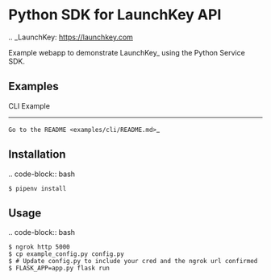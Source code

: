 Python SDK for LaunchKey API
============================

.. _LaunchKey: https://launchkey.com

Example webapp to demonstrate LaunchKey_ using the Python Service SDK.

Examples
--------

CLI Example
***********

`Go to the README <examples/cli/README.md>`_

Installation
------------


.. code-block:: bash

    $ pipenv install

Usage
-----

.. code-block:: bash
    
    $ ngrok http 5000
    $ cp example_config.py config.py
    $ # Update config.py to include your cred and the ngrok url confirmed
    $ FLASK_APP=app.py flask run
